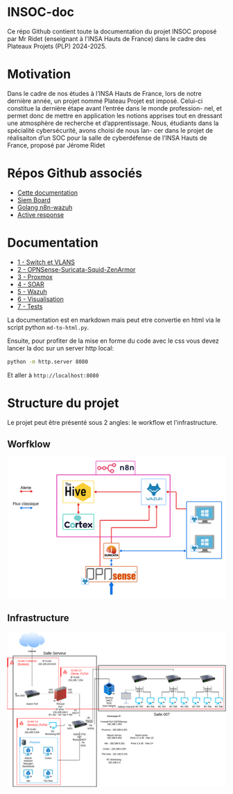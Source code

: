 # INSOC-doc
Ce répo Github contient toute la documentation du projet INSOC proposé par Mr Ridet (enseignant à l'INSA Hauts de France) dans le cadre des Plateaux Projets (PLP) 2024-2025.


# Motivation
Dans le cadre de nos études à l’INSA Hauts de France, lors de notre dernière année, un projet nommé
Plateau Projet est imposé. Celui-ci constitue la dernière étape avant l’entrée dans le monde profession-
nel, et permet donc de mettre en application les notions apprises tout en dressant une atmosphère de
recherche et d’apprentissage. Nous, étudiants dans la spécialité cybersécurité, avons choisi de nous lan-
cer dans le projet de réalisaiton d’un SOC pour la salle de cyberdéfense de l’INSA Hauts de France,
proposé par Jérome Ridet 

# Répos Github associés
- [Cette documentation](https://github.com/B3LIOTT/INSOC-doc)
- [Siem Board](https://github.com/B3LIOTT/siem-board)
- [Golang n8n-wazuh](https://github.com/B3LIOTT/golang-n8n-wazuh)
- [Active response](https://github.com/B3LIOTT/wazuh-active-response)


# Documentation
- [1 - Switch et VLANS](1-Switch-et-VLANs/)
- [2 - OPNSense-Suricata-Squid-ZenArmor](2-OPNSense-Suricata-Squid)
- [3 - Proxmox](3-Proxmox)
- [4 - SOAR](4-SOAR)
- [5 - Wazuh](5-Wazuh)
- [6 - Visualisation](6-Visualisation)
- [7 - Tests](7-Tests)

La documentation est en markdown mais peut etre convertie en html via le script python `md-to-html.py`.

Ensuite, pour profiter de la mise en forme du code avec le css vous devez lancer la doc sur un server http local:
```bash
python -m http.server 8080
```
Et aller à `http://localhost:8080`

# Structure du projet
Le projet peut être présenté sous 2 angles: le workflow et l'infrastructure.

## Worfklow
![workflow](./workflow.png)

## Infrastructure
![infra](./Schema_Infra_VLAN.png)
